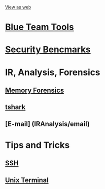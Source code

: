 [View as web](https://hrunkaru.github.io/)

# [Blue Team Tools](bluetools/links.md)

# [Security Bencmarks](SecBenchmark/links.md)

# IR, Analysis, Forensics
## [Memory Forensics](IRAnalysis/MemForensics.md)
## [tshark](IRAnalysis/tshark)
## [E-mail] (IRAnalysis/email)



# Tips and Tricks
## [SSH](tipstricks/ssh.md)
## [Unix Terminal](tipstricks/unix_terminal.md)
